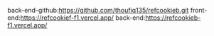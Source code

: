 back-end-github:https://github.com/thoufiq135/refcookieb.git
front-end:https://refcookief-f1.vercel.app/
back-end:https://refcookieb-f1.vercel.app/
